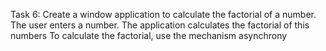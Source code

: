 Task 6:
Create a window application to calculate the factorial of a number.
The user enters a number. The application calculates the factorial of this
numbers To calculate the factorial, use the mechanism
asynchrony
